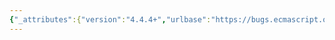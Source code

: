```yaml
---
{"_attributes":{"version":"4.4.4+","urlbase":"https://bugs.ecmascript.org/","maintainer":"dherman@mozilla.com"},"bug":{"bug_id":3421,"creation_ts":"2014-12-08 09:17:00 -0800","short_desc":"6.1.7.4 %Loader%, %LoaderPrototype%, and %LoaderIteratorPrototype% are all unused","delta_ts":"2014-12-23 20:23:34 -0800","product":"Draft for 6th Edition","component":"editorial issue","version":"Rev 29: December 06, 2014 Draft","rep_platform":"All","op_sys":"All","bug_status":"RESOLVED","resolution":"FIXED","priority":"Normal","bug_severity":"minor","everconfirmed":true,"reporter":"impinball","assigned_to":{"uid":"allen","name":"Allen Wirfs-Brock"},"long_desc":[{"commentid":10943,"comment_count":0,"who":"impinball","bug_when":"2014-12-08 09:17:24 -0800","thetext":"The following entries in Table 7, \"Well-known Intrinsic Objects\", located under 6.1.7.4, are unused in the specification:\n\n- %Loader%\n- %LoaderPrototype%\n- %LoaderIteratorPrototype%\n- %Int8ArrayPrototype%\n- %ReturnUndefined%\n\nAll of these are only mentioned in Table 7, and may be better off removed."},{"commentid":10945,"comment_count":1,"who":{"uid":"allen","name":"Allen Wirfs-Brock"},"bug_when":"2014-12-08 09:37:00 -0800","thetext":"fixed in rev30 editor's draft\n\nTable 7 will be completely reorganized prior to the final draft.  %Int8ArrayPrototype% is currently serving as place holder for all of the typed array prototype objects. I haven't decided yet whether they will be in the final version of Table 7."},{"commentid":10979,"comment_count":2,"who":"impinball","bug_when":"2014-12-10 02:48:51 -0800","thetext":"What about the other four? I suspect the %Loader*% ones will be removed as they are artifacts from the removal of the Loader specification, but %ReturnUndefined% seems clearly redundant."},{"commentid":11220,"comment_count":3,"who":{"uid":"allen","name":"Allen Wirfs-Brock"},"bug_when":"2014-12-23 20:23:34 -0800","thetext":"fixed in rev30"}]}}
---
```

